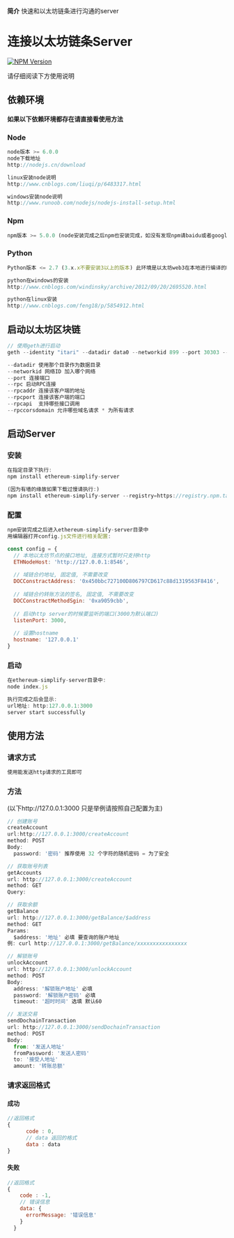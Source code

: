 **简介** 快速和以太坊链条进行沟通的server

# 连接以太坊链条Server


[![NPM Version][npm-image]][npm-url]

请仔细阅读下方使用说明

## 依赖环境

#### 如果以下依赖环境都存在请直接看使用方法

### Node

```js
node版本 >= 6.0.0
node下载地址
http://nodejs.cn/download

linux安装node说明
http://www.cnblogs.com/liuqi/p/6483317.html

windows安装node说明
http://www.runoob.com/nodejs/nodejs-install-setup.html
```

### Npm

```js
npm版本 >= 5.0.0 (node安装完成之后npm也安装完成，如没有发现npm请baidu或者google)
```

### Python

```js
Python版本 <= 2.7 (3.x.x不要安装3以上的版本) 此环境是以太坊web3在本地进行编译的时候需要的

python在windows的安装
http://www.cnblogs.com/windinsky/archive/2012/09/20/2695520.html

python在linux安装
http://www.cnblogs.com/feng18/p/5854912.html
```

## 启动以太坊区块链
```js
// 使用geth进行启动
geth --identity "itari" --datadir data0 --networkid 899 --port 30303 --rpc --rpcaddr localhost --rpcport 8545 --rpcapi "web3" --rpccorsdomain "*" console 2>> data.log

--datadir 使用那个目录作为数据目录
--networkid 网络ID 加入哪个网络
--port 连接端口
--rpc 启动RPC连接
--rpcaddr 连接该客户端的地址
--rpcport 连接该客户端的端口
--rpcapi  支持哪些接口调用
--rpccorsdomain 允许哪些域名请求 * 为所有请求
```

## 启动Server

### 安装

```js
在指定目录下执行:
npm install ethereum-simplify-server

(因为有墙的缘故如果下载过慢请执行:)
npm install ethereum-simplify-server --registry=https://registry.npm.taobao.org
```

### 配置

```js
npm安装完成之后进入ethereum-simplify-server目录中
用编辑器打开config.js文件进行相关配置:

const config = {
  // 本地以太坊节点的接口地址, 连接方式暂时只支持http
  ETHNodeHost: 'http://127.0.0.1:8546',
  
  // 域链合约地址, 固定值, 不需要改变
  DOCConstractAddress: '0x450bbc727100D806797CD617c88d1319563F8416',
  
  // 域链合约转账方法的签名, 固定值, 不需要改变
  DOCConstractMethodSgin: '0xa9059cbb',
  
  // 启动http server的时候要监听的端口(3000为默认端口)
  listenPort: 3000,
  
  // 设置hostname
  hostname: '127.0.0.1'
}


```

### 启动

```js
在ethereum-simplify-server目录中:
node index.js

执行完成之后会显示:
url地址: http:127.0.0.1:3000
server start successfully
```

## 使用方法

### 请求方式
```js
使用能发送http请求的工具即可
```

### 方法

(以下http://127.0.0.1:3000 只是举例请按照自己配置为主)

```js
// 创建账号
createAccount
url:http://127.0.0.1:3000/createAccount
method: POST
Body: 
  password: '密码' 推荐使用 32 个字符的随机密码 = 为了安全
```

```js
// 获取账号列表
getAccounts
url: http://127.0.0.1:3000/createAccount
method: GET
Query:
```

```js
// 获取余额
getBalance
url: http://127.0.0.1:3000/getBalance/$address
method: GET
Params:
  $address: '地址' 必填 要查询的账户地址
例: curl http://127.0.0.1:3000/getBalance/xxxxxxxxxxxxxxxx
```

```js
// 解锁账号
unlockAccount
url: http://127.0.0.1:3000/unlockAccount
method: POST
Body:
  address: '解锁账户地址' 必填
  password: '解锁账户密码' 必填
  timeout: '超时时间' 选填 默认60

```

```js
// 发送交易
sendDochainTransaction
url: http://127.0.0.1:3000/sendDochainTransaction
method: POST
Body:
  from: '发送人地址'
  fromPassword: '发送人密码'
  to: '接受人地址'
  amount: '转账总额'
```

### 请求返回格式

#### 成功
```js
//返回格式
{
      code : 0,
      // data 返回的格式
      data : data
}
```

#### 失败
```js
//返回格式
{
    code : -1,
    // 错误信息
    data: {
      errorMessage: '错误信息'
    }
  }
```

[npm-image]: https://img.shields.io/npm/v/express.svg
[npm-url]: https://npmjs.org/package/express

